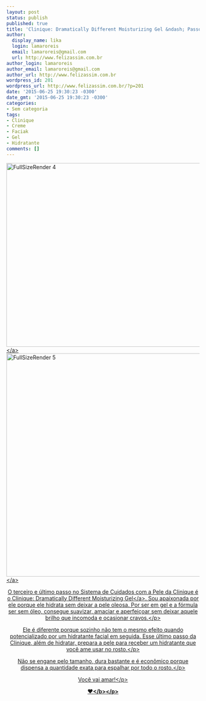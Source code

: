 ```yaml
---
layout: post
status: publish
published: true
title: 'Clinique: Dramatically Different Moisturizing Gel &ndash; Passo 3'
author:
  display_name: lika
  login: lamaroreis
  email: lamaroreis@gmail.com
  url: http://www.felizassim.com.br
author_login: lamaroreis
author_email: lamaroreis@gmail.com
author_url: http://www.felizassim.com.br
wordpress_id: 201
wordpress_url: http://www.felizassim.com.br/?p=201
date: '2015-06-25 19:30:23 -0300'
date_gmt: '2015-06-25 19:30:23 -0300'
categories:
- Sem categoria
tags:
- Clinique
- Creme
- Faciak
- Gel
- Hidratante
comments: []
---
```

<p><a href="http:&#47;&#47;52.88.2.168&#47;wp-content&#47;uploads&#47;2015&#47;06&#47;FullSizeRender-4.jpg"><img class="aligncenter wp-image-203 size-large" src="http:&#47;&#47;52.88.2.168&#47;wp-content&#47;uploads&#47;2015&#47;06&#47;FullSizeRender-4-1024x768.jpg" alt="FullSizeRender 4" width="640" height="480" &#47;><&#47;a> <a href="http:&#47;&#47;52.88.2.168&#47;wp-content&#47;uploads&#47;2015&#47;06&#47;FullSizeRender-5.jpg"><img class="aligncenter wp-image-204 size-large" src="http:&#47;&#47;52.88.2.168&#47;wp-content&#47;uploads&#47;2015&#47;06&#47;FullSizeRender-5-1024x932.jpg" alt="FullSizeRender 5" width="640" height="583" &#47;><&#47;a></p>
<p style="text-align: center;">O terceiro e &uacute;ltimo passo no Sistema de Cuidados com a Pele da Clinique &eacute; o&nbsp;<a href="http:&#47;&#47;www.clinique.com.br&#47;products&#47;spp&#47;index.tmpl?CATEGORY_ID=CAT1574&amp;PRODUCT_ID=PROD5047" target="_blank">Clinique: Dramatically Different Moisturizing Gel<&#47;a>. Sou apaixonada por ele porque ele hidrata sem deixar a pele oleosa. Por ser em gel e a f&oacute;rmula ser sem &oacute;leo, consegue suavizar, amaciar e aperfei&ccedil;oar sem deixar aquele brilho que incomoda e ocasionar cravos.<&#47;p></p>
<p style="text-align: center;">Ele &eacute; diferente porque sozinho n&atilde;o tem o mesmo efeito quando potencializado por um hidratante facial em seguida. Esse &uacute;ltimo passo da Clinique, al&eacute;m de hidratar, prepara a pele para receber um hidratante&nbsp;que voc&ecirc; ame usar no rosto.<&#47;p></p>
<p style="text-align: center;">N&atilde;o se engane pelo tamanho, dura bastante e &eacute; econ&ocirc;mico porque dispensa a quantidade exata para espalhar por todo o rosto.<&#47;p></p>
<p style="text-align: center;">Voc&ecirc; vai amar!<&#47;p></p>
<p style="text-align: center;"><b>&hearts;<&#47;b><&#47;p></p>
